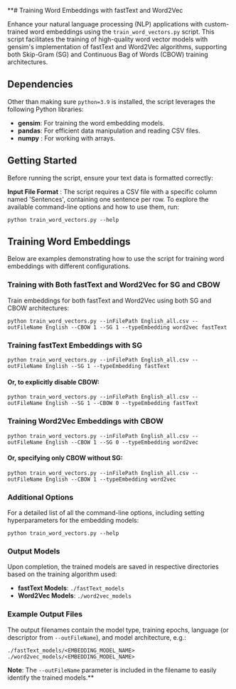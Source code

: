 **# Training Word Embeddings with fastText and Word2Vec

Enhance your natural language processing (NLP) applications with custom-trained word embeddings using the `train_word_vectors.py` script. This script facilitates the training of high-quality word vector models with gensim's implementation of fastText and Word2Vec algorithms, supporting both Skip-Gram (SG) and Continuous Bag of Words (CBOW) training architectures.


## Dependencies
Other than making sure `python=3.9` is installed, the script leverages the following Python libraries:
- **gensim**: For training the word embedding models.
- **pandas**: For efficient data manipulation and reading CSV files.
- **numpy** : For working with arrays.

## Getting Started
Before running the script, ensure your text data is formatted correctly:

**Input File Format** : The script requires a CSV file with a specific column named 'Sentences', containing one sentence per row.
To explore the available command-line options and how to use them, run:

```shell
python train_word_vectors.py --help
```

## Training Word Embeddings
Below are examples demonstrating how to use the script for training word embeddings with different configurations.

### Training with Both fastText and Word2Vec for SG and CBOW
Train embeddings for both fastText and Word2Vec using both SG and CBOW architectures:

```shell
python train_word_vectors.py --inFilePath English_all.csv --outFileName English --CBOW 1 --SG 1 --typeEmbedding word2vec fastText
```

### Training fastText Embeddings with SG

```shell
python train_word_vectors.py --inFilePath English_all.csv --outFileName English --SG 1 --typeEmbedding fastText
```

#### Or, to explicitly disable CBOW:
```shell
python train_word_vectors.py --inFilePath English_all.csv --outFileName English --SG 1 --CBOW 0 --typeEmbedding fastText
```

### Training Word2Vec Embeddings with CBOW
```shell
python train_word_vectors.py --inFilePath English_all.csv --outFileName English --CBOW 1 --SG 0 --typeEmbedding word2vec
```

#### Or, specifying only CBOW without SG:
```shell
python train_word_vectors.py --inFilePath English_all.csv --outFileName English --CBOW 1 --typeEmbedding word2vec
```

### Additional Options
For a detailed list of all the command-line options, including setting hyperparameters for the embedding models:
```shell
python train_word_vectors.py --help
```

###  Output Models
Upon completion, the trained models are saved in respective directories based on the training algorithm used:

- **fastText Models**: `./fastText_models`
- **Word2Vec Models**: `./word2vec_models`

### Example Output Files
The output filenames contain the model type, training epochs, language (or descriptor from `--outFileName`), and model architecture, e.g.:

`./fastText_models/<EMBEDDING_MODEL_NAME>`
`./word2vec_models/<EMBEDDING_MODEL_NAME>`

**Note**: The `--outFileName` parameter is included in the filename to easily identify the trained models.**

